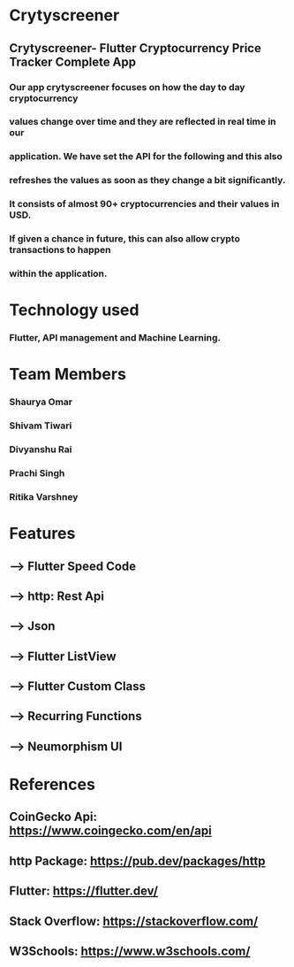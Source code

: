 # Crytyscreener

## Crytyscreener- Flutter Cryptocurrency Price Tracker Complete App
### Our app crytyscreener focuses on how the day to day cryptocurrency
### values change over time and they are reflected in real time in our
### application. We have set the API for the following and this also 
### refreshes the values as soon as they change a bit significantly. 
### It consists of almost 90+ cryptocurrencies and their values in USD. 
### If given a chance in future, this can also allow crypto transactions to happen
### within the application. 

# Technology used 
### Flutter, API management and Machine Learning.

# Team Members 
### Shaurya Omar
### Shivam Tiwari
### Divyanshu Rai
### Prachi Singh
### Ritika Varshney

# Features
## --> Flutter Speed Code
## --> http: Rest Api
## --> Json
## --> Flutter ListView
## --> Flutter Custom Class
## --> Recurring Functions
## --> Neumorphism UI

# References
## CoinGecko Api: https://www.coingecko.com/en/api
## http Package: https://pub.dev/packages/http
## Flutter: https://flutter.dev/ 
## Stack Overflow: https://stackoverflow.com/
## W3Schools: https://www.w3schools.com/

